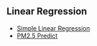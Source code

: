 ## Linear Regression
* [Simple Linear Regression](Simple%20Linear%20Regression/Simple-Linear-Regression.md)
* [PM2.5 Predict](PM2.5/PM2.5.md)
